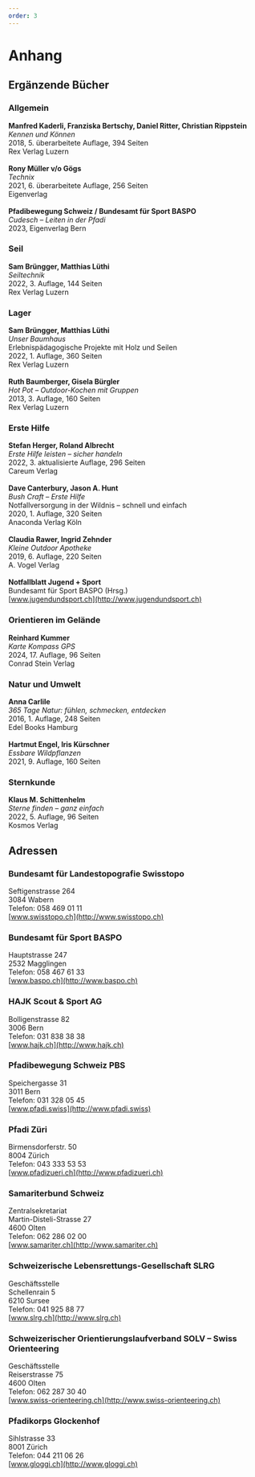 ```yaml
---
order: 3
---
```

# Anhang

## Ergänzende Bücher

### Allgemein

**Manfred Kaderli, Franziska Bertschy, Daniel Ritter, Christian Rippstein**\
*Kennen und Können*\
2018, 5. überarbeitete Auflage, 394 Seiten\
Rex Verlag Luzern\
\
**Rony Müller v/o Gögs**\
*Technix*\
2021, 6. überarbeitete Auflage, 256 Seiten\
Eigenverlag\
\
**Pfadibewegung Schweiz / Bundesamt für Sport BASPO**\
*Cudesch – Leiten in der Pfadi*\
2023, Eigenverlag Bern

### Seil

**Sam Brüngger, Matthias Lüthi**\
*Seiltechnik*\
2022, 3. Auflage, 144 Seiten\
Rex Verlag Luzern

### Lager

**Sam Brüngger, Matthias Lüthi**\
*Unser Baumhaus*\
Erlebnispädagogische Projekte mit Holz und Seilen\
2022, 1. Auflage, 360 Seiten\
Rex Verlag Luzern\
\
**Ruth Baumberger, Gisela Bürgler**\
*Hot Pot – Outdoor-Kochen mit Gruppen*\
2013, 3. Auflage, 160 Seiten\
Rex Verlag Luzern

### Erste Hilfe

**Stefan Herger, Roland Albrecht**\
*Erste Hilfe leisten – sicher handeln*\
2022, 3. aktualisierte Auflage, 296 Seiten\
Careum Verlag\
\
**Dave Canterbury, Jason A. Hunt**\
*Bush Craft – Erste Hilfe*\
Notfallversorgung in der Wildnis – schnell und einfach\
2020, 1. Auflage, 320 Seiten\
Anaconda Verlag Köln\
\
**Claudia Rawer, Ingrid Zehnder**\
*Kleine Outdoor Apotheke*\
2019, 6. Auflage, 220 Seiten\
A. Vogel Verlag\
\
**Notfallblatt Jugend + Sport**\
Bundesamt für Sport BASPO (Hrsg.)\
[www.jugendundsport.ch](http://www.jugendundsport.ch)

### Orientieren im Gelände

**Reinhard Kummer**\
*Karte Kompass GPS*\
2024, 17. Auflage, 96 Seiten\
Conrad Stein Verlag

### Natur und Umwelt

**Anna Carlile**\
*365 Tage Natur: fühlen, schmecken, entdecken*\
2016, 1. Auflage, 248 Seiten\
Edel Books Hamburg\
\
**Hartmut Engel, Iris Kürschner**\
*Essbare Wildpflanzen*\
2021, 9. Auflage, 160 Seiten

### Sternkunde

**Klaus M. Schittenhelm**\
*Sterne finden – ganz einfach*\
2022, 5. Auflage, 96 Seiten\
Kosmos Verlag

## Adressen

### Bundesamt für Landestopografie Swisstopo
Seftigenstrasse 264\
3084 Wabern\
Telefon: 058 469 01 11\
[www.swisstopo.ch](http://www.swisstopo.ch)

### Bundesamt für Sport BASPO
Hauptstrasse 247\
2532 Magglingen\
Telefon: 058 467 61 33\
[www.baspo.ch](http://www.baspo.ch)

### HAJK Scout & Sport AG
Bolligenstrasse 82\
3006 Bern\
Telefon: 031 838 38 38\
[www.hajk.ch](http://www.hajk.ch)

### Pfadibewegung Schweiz PBS
Speichergasse 31\
3011 Bern\
Telefon: 031 328 05 45\
[www.pfadi.swiss](http://www.pfadi.swiss)

### Pfadi Züri
Birmensdorferstr. 50\
8004 Zürich\
Telefon: 043 333 53 53\
[www.pfadizueri.ch](http://www.pfadizueri.ch)

### Samariterbund Schweiz
Zentralsekretariat\
Martin-Disteli-Strasse 27\
4600 Olten\
Telefon: 062 286 02 00\
[www.samariter.ch](http://www.samariter.ch)

### Schweizerische Lebensrettungs-Gesellschaft SLRG
Geschäftsstelle\
Schellenrain 5\
6210 Sursee\
Telefon: 041 925 88 77\
[www.slrg.ch](http://www.slrg.ch)

### Schweizerischer Orientierungslaufverband SOLV – Swiss Orienteering
Geschäftsstelle\
Reiserstrasse 75\
4600 Olten\
Telefon: 062 287 30 40\
[www.swiss-orienteering.ch](http://www.swiss-orienteering.ch)

### Pfadikorps Glockenhof
Sihlstrasse 33\
8001 Zürich\
Telefon: 044 211 06 26\
[www.gloggi.ch](http://www.gloggi.ch)